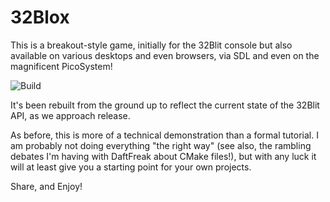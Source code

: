 # 32Blox

This is a breakout-style game, initially for the 32Blit console but also
available on various desktops and even browsers, via SDL and even on the
magnificent PicoSystem!

![Build](https://github.com/ahnlak-blit32/32blox/workflows/Build/badge.svg)

It's been rebuilt from the ground up to reflect the current state of the
32Blit API, as we approach release.

As before, this is more of a technical demonstration than a formal tutorial.
I am probably not doing everything "the right way" (see also, the rambling
debates I'm having with DaftFreak about CMake files!), but with any luck it
will at least give you a starting point for your own projects.

Share, and Enjoy!

